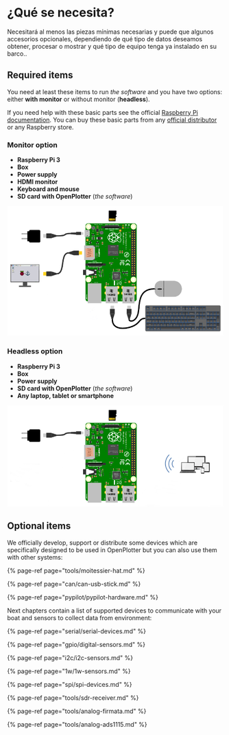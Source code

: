 # ¿Qué se necesita?

Necesitará al menos las piezas mínimas necesarias y puede que algunos accesorios opcionales, dependiendo de qué tipo de datos deseamos obtener, procesar o mostrar y qué tipo de equipo tenga ya instalado en su barco..

## Required items

You need at least these items to run _the software_ and you have two options: either **with monitor** or without monitor \(**headless**\).

If you need help with these basic parts see the official [Raspberry Pi documentation](https://www.raspberrypi.org/learning/hardware-guide/). You can buy these basic parts from any [official distributor](https://www.raspberrypi.org/products/) or any Raspberry store.

### Monitor option

* **Raspberry Pi 3**
* **Box**
* **Power supply**
* **HDMI monitor**
* **Keyboard and mouse**
* **SD card with OpenPlotter** \(_the software_\)

![](.gitbook/assets/start.png)

### Headless option

* **Raspberry Pi 3**
* **Box**
* **Power supply**
* **SD card with OpenPlotter** \(_the software_\)
* **Any laptop, tablet or smartphone**



![](.gitbook/assets/start2.png)

## Optional items

We officially develop, support or distribute some devices which are specifically designed to be used in OpenPlotter but you can also use them with other systems:

{% page-ref page="tools/moitessier-hat.md" %}

{% page-ref page="can/can-usb-stick.md" %}

{% page-ref page="pypilot/pypilot-hardware.md" %}

Next chapters contain a list of supported devices to communicate with your boat and sensors to collect data from environment:

{% page-ref page="serial/serial-devices.md" %}

{% page-ref page="gpio/digital-sensors.md" %}

{% page-ref page="i2c/i2c-sensors.md" %}

{% page-ref page="1w/1w-sensors.md" %}

{% page-ref page="spi/spi-devices.md" %}

{% page-ref page="tools/sdr-receiver.md" %}

{% page-ref page="tools/analog-firmata.md" %}

{% page-ref page="tools/analog-ads1115.md" %}

